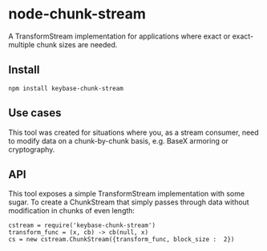 # node-chunk-stream

A TransformStream implementation for applications where exact or exact-multiple chunk sizes are needed.

## Install

	npm install keybase-chunk-stream

## Use cases

This tool was created for situations where you, as a stream consumer, need to modify data on a chunk-by-chunk basis, e.g. BaseX armoring or cryptography.

## API

This tool exposes a simple TransformStream implementation with some sugar. To create a ChunkStream that simply passes through data without modification in chunks of even length:

	cstream = require('keybase-chunk-stream')
	transform_func = (x, cb) -> cb(null, x)
	cs = new cstream.ChunkStream({transform_func, block_size :  2})
